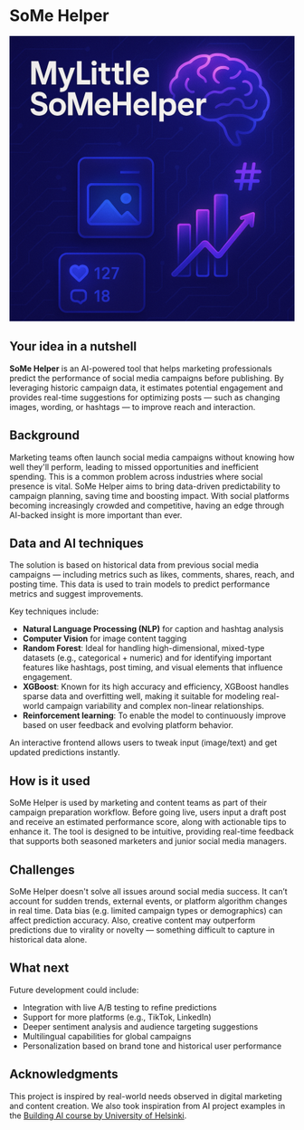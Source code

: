 # SoMe Helper

![image of a cat](/somehelper.png)

## Your idea in a nutshell
**SoMe Helper** is an AI-powered tool that helps marketing professionals predict the performance of social media campaigns before publishing. By leveraging historic campaign data, it estimates potential engagement and provides real-time suggestions for optimizing posts — such as changing images, wording, or hashtags — to improve reach and interaction.

## Background
Marketing teams often launch social media campaigns without knowing how well they'll perform, leading to missed opportunities and inefficient spending. This is a common problem across industries where social presence is vital. SoMe Helper aims to bring data-driven predictability to campaign planning, saving time and boosting impact. With social platforms becoming increasingly crowded and competitive, having an edge through AI-backed insight is more important than ever.

## Data and AI techniques
The solution is based on historical data from previous social media campaigns — including metrics such as likes, comments, shares, reach, and posting time. This data is used to train models to predict performance metrics and suggest improvements.

Key techniques include:

- **Natural Language Processing (NLP)** for caption and hashtag analysis
- **Computer Vision** for image content tagging
- **Random Forest**: Ideal for handling high-dimensional, mixed-type datasets (e.g., categorical + numeric) and for identifying important features like hashtags, post timing, and visual elements that influence engagement.
- **XGBoost**: Known for its high accuracy and efficiency, XGBoost handles sparse data and overfitting well, making it suitable for modeling real-world campaign variability and complex non-linear relationships.
- **Reinforcement learning**: To enable the model to continuously improve based on user feedback and evolving platform behavior.

An interactive frontend allows users to tweak input (image/text) and get updated predictions instantly.

## How is it used
SoMe Helper is used by marketing and content teams as part of their campaign preparation workflow. Before going live, users input a draft post and receive an estimated performance score, along with actionable tips to enhance it. The tool is designed to be intuitive, providing real-time feedback that supports both seasoned marketers and junior social media managers.

## Challenges
SoMe Helper doesn't solve all issues around social media success. It can’t account for sudden trends, external events, or platform algorithm changes in real time. Data bias (e.g. limited campaign types or demographics) can affect prediction accuracy. Also, creative content may outperform predictions due to virality or novelty — something difficult to capture in historical data alone.

## What next
Future development could include:
- Integration with live A/B testing to refine predictions
- Support for more platforms (e.g., TikTok, LinkedIn)
- Deeper sentiment analysis and audience targeting suggestions
- Multilingual capabilities for global campaigns
- Personalization based on brand tone and historical user performance

## Acknowledgments
This project is inspired by real-world needs observed in digital marketing and content creation. We also took inspiration from AI project examples in the [Building AI course by University of Helsinki](https://buildingai.elementsofai.com/Conclusion/ai-idea-gallery).
